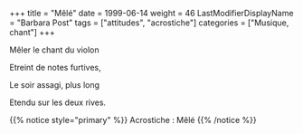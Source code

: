 +++
title = "Mêlé"
date = 1999-06-14
weight = 46
LastModifierDisplayName = "Barbara Post"
tags = ["attitudes", "acrostiche"]
categories = ["Musique, chant"]
+++

Mêler le chant du violon

Etreint de notes furtives,

Le soir assagi, plus long

Etendu sur les deux rives.

{{% notice style="primary" %}}
Acrostiche : Mêlé
{{% /notice %}}
